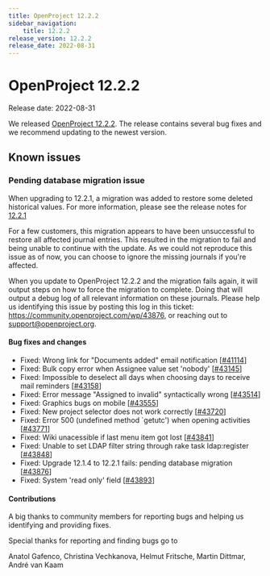 ```yaml
---
title: OpenProject 12.2.2
sidebar_navigation:
    title: 12.2.2
release_version: 12.2.2
release_date: 2022-08-31
---
```


# OpenProject 12.2.2

Release date: 2022-08-31

We released [OpenProject 12.2.2](https://community.openproject.com/versions/1597).
The release contains several bug fixes and we recommend updating to the newest version.

<!--more-->

## Known issues

### Pending database migration issue

When upgrading to 12.2.1, a migration was added to restore some deleted historical values. For more information, please see the release notes for [12.2.1](../12-2-1/)

For a few customers, this migration appears to have been unsuccessful to restore all affected journal entries. This resulted in the migration to fail and being unable to continue with the update. As we could not reproduce this issue as of now, you can choose to ignore the missing journals if you're affected.

When you update to OpenProject 12.2.2 and the migration fails again, it will output steps on how to force the migration to complete. Doing that will output a debug log of all relevant information on these journals. Please help us identifying this issue by posting this log in this ticket: https://community.openproject.com/wp/43876, or reaching out to support@openproject.org.

#### Bug fixes and changes

- Fixed: Wrong link for "Documents added" email notification \[[#41114](https://community.openproject.com/wp/41114)\]
- Fixed: Bulk copy error when Assignee value set 'nobody' \[[#43145](https://community.openproject.com/wp/43145)\]
- Fixed: Impossible to deselect all days when choosing days to receive mail reminders \[[#43158](https://community.openproject.com/wp/43158)\]
- Fixed: Error message "Assigned to invalid" syntactically wrong \[[#43514](https://community.openproject.com/wp/43514)\]
- Fixed: Graphics bugs on mobile \[[#43555](https://community.openproject.com/wp/43555)\]
- Fixed: New project selector does not work correctly \[[#43720](https://community.openproject.com/wp/43720)\]
- Fixed: Error 500 (undefined method `getutc') when opening activities \[[#43771](https://community.openproject.com/wp/43771)\]
- Fixed: Wiki unacessible if last menu item got lost \[[#43841](https://community.openproject.com/wp/43841)\]
- Fixed: Unable to set LDAP filter string through rake task ldap:register \[[#43848](https://community.openproject.com/wp/43848)\]
- Fixed: Upgrade 12.1.4 to 12.2.1 fails: pending database migration \[[#43876](https://community.openproject.com/wp/43876)\]
- Fixed: System 'read only' field \[[#43893](https://community.openproject.com/wp/43893)\]

#### Contributions
A big thanks to community members for reporting bugs and helping us identifying and providing fixes.

Special thanks for reporting and finding bugs go to

Anatol Gafenco, Christina Vechkanova, Helmut Fritsche, Martin Dittmar, André van Kaam
